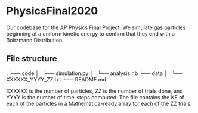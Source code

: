 # PhysicsFinal2020
Our codebase for the AP Physics Final Project. We simulate gas particles beginning at a uniform kinetic energy to confirm that they end with a Boltzmann Distribution

## File structure

.
├── code
│   ├── simulation.py
│   └── analysis.nb
├── data
│   └── XXXXXX_YYYY_ZZ.txt
└── README.md

XXXXXX is the number of particles, ZZ is the number of trials done, and YYYY is the number of time-steps computed. The file contains the KE of each of the particles in a Mathematica-ready array for each of the ZZ trials.

##
